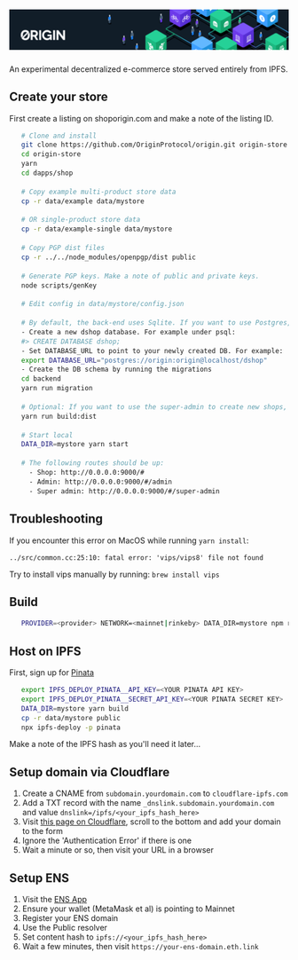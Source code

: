 # ![Origin Protocol](../marketplace/data/origin-header.png)

An experimental decentralized e-commerce store served entirely from IPFS.

## Create your store

First create a listing on shoporigin.com and make a note of the listing ID.

```sh
   # Clone and install
   git clone https://github.com/OriginProtocol/origin.git origin-store
   cd origin-store
   yarn
   cd dapps/shop

   # Copy example multi-product store data
   cp -r data/example data/mystore

   # OR single-product store data
   cp -r data/example-single data/mystore

   # Copy PGP dist files
   cp -r ../../node_modules/openpgp/dist public

   # Generate PGP keys. Make a note of public and private keys.
   node scripts/genKey

   # Edit config in data/mystore/config.json

   # By default, the back-end uses Sqlite. If you want to use Postgres, do the following:
   - Create a new dshop database. For example under psql:
   #> CREATE DATABASE dshop;
   - Set DATABASE_URL to point to your newly created DB. For example:
   export DATABASE_URL="postgres://origin:origin@localhost/dshop"
   - Create the DB schema by running the migrations
   cd backend
   yarn run migration

   # Optional: If you want to use the super-admin to create new shops, build the bundle.
   yarn run build:dist

   # Start local
   DATA_DIR=mystore yarn start

   # The following routes should be up:
     - Shop: http://0.0.0.0:9000/#
     - Admin: http://0.0.0.0:9000/#/admin
     - Super admin: http://0.0.0.0:9000/#/super-admin
```

## Troubleshooting
If you encounter this error on MacOS while running `yarn install`:
```
../src/common.cc:25:10: fatal error: 'vips/vips8' file not found
```
Try to install vips manually by running:
```brew install vips```

## Build

```sh
   PROVIDER=<provider> NETWORK=<mainnet|rinkeby> DATA_DIR=mystore npm run build
```

## Host on IPFS

First, sign up for [Pinata](https://pinata.cloud/signup)

```sh
   export IPFS_DEPLOY_PINATA__API_KEY=<YOUR PINATA API KEY>
   export IPFS_DEPLOY_PINATA__SECRET_API_KEY=<YOUR PINATA SECRET KEY>
   DATA_DIR=mystore yarn build
   cp -r data/mystore public
   npx ipfs-deploy -p pinata
```

Make a note of the IPFS hash as you'll need it later...

## Setup domain via Cloudflare

1. Create a CNAME from `subdomain.yourdomain.com` to `cloudflare-ipfs.com`
2. Add a TXT record with the name `_dnslink.subdomain.yourdomain.com` and value
   `dnslink=/ipfs/<your_ipfs_hash_here>`
3. Visit
   [this page on Cloudflare](https://www.cloudflare.com/distributed-web-gateway/),
   scroll to the bottom and add your domain to the form
4. Ignore the 'Authentication Error' if there is one
5. Wait a minute or so, then visit your URL in a browser

## Setup ENS

1. Visit the [ENS App](https://app.ens.domains/)
2. Ensure your wallet (MetaMask et al) is pointing to Mainnet
3. Register your ENS domain
4. Use the Public resolver
5. Set content hash to `ipfs://<your_ipfs_hash_here>`
6. Wait a few minutes, then visit `https://your-ens-domain.eth.link`
